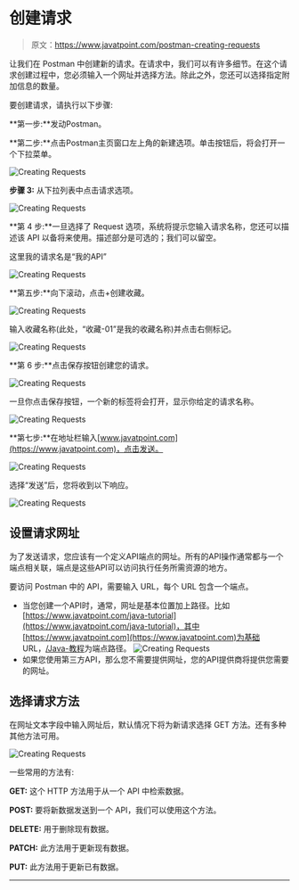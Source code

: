 # 创建请求

> 原文：<https://www.javatpoint.com/postman-creating-requests>

让我们在 Postman 中创建新的请求。在请求中，我们可以有许多细节。在这个请求创建过程中，您必须输入一个网址并选择方法。除此之外，您还可以选择指定附加信息的数量。

要创建请求，请执行以下步骤:

**第一步:**发动Postman。

**第二步:**点击Postman主页窗口左上角的新建选项。单击按钮后，将会打开一个下拉菜单。

![Creating Requests](img/a009faf110b1534ba67f34ec28c8224b.png)

**步骤 3:** 从下拉列表中点击请求选项。

![Creating Requests](img/179ddb666107692a9c961e4bf7f9555b.png)

**第 4 步:**一旦选择了 Request 选项，系统将提示您输入请求名称，您还可以描述该 API 以备将来使用。描述部分是可选的；我们可以留空。

这里我的请求名是“我的API”

![Creating Requests](img/c676f76100f19bdf57e9a4de2bea735a.png)

**第五步:**向下滚动，点击+创建收藏。

![Creating Requests](img/7b85c306accfe41da4eddcfef0d9565c.png)

输入收藏名称(此处，“收藏-01”是我的收藏名称)并点击右侧标记。

![Creating Requests](img/191dc6be4fd820bad1a2dba148726100.png)

**第 6 步:**点击保存按钮创建您的请求。

![Creating Requests](img/f3571ea23d340c9b5fab4d2436ae2266.png)

一旦你点击保存按钮，一个新的标签将会打开，显示你给定的请求名称。

![Creating Requests](img/183cd2955916c1d60c051b7134b6783d.png)

**第七步:**在地址栏输入[www.javatpoint.com](https://www.javatpoint.com)，点击发送。

![Creating Requests](img/f55b85443193afc0aa8492579428c99e.png)

选择“发送”后，您将收到以下响应。

![Creating Requests](img/9236d876c4583ab0fe4c6174493e8ce8.png)

## 设置请求网址

为了发送请求，您应该有一个定义API端点的网址。所有的API操作通常都与一个端点相关联，端点是这些API可以访问执行任务所需资源的地方。

要访问 Postman 中的 API，需要输入 URL，每个 URL 包含一个端点。

*   当您创建一个API时，通常，网址是基本位置加上路径。比如[https://www.javatpoint.com/java-tutorial](https://www.javatpoint.com/java-tutorial)，其中[https://www.javatpoint.com](https://www.javatpoint.com)为基础 URL，[/Java-教程](https://www.javatpoint.com/java-tutorial)为端点路径。
    ![Creating Requests](img/32571a2e0b2adb4ca4196a047a61ea87.png)
*   如果您使用第三方API，那么您不需要提供网址，您的API提供商将提供您需要的网址。

## 选择请求方法

在网址文本字段中输入网址后，默认情况下将为新请求选择 GET 方法。还有多种其他方法可用。

![Creating Requests](img/132f7efeb6ea3f0242d25a469450d31b.png)

一些常用的方法有:

**GET:** 这个 HTTP 方法用于从一个 API 中检索数据。

**POST:** 要将新数据发送到一个 API，我们可以使用这个方法。

**DELETE:** 用于删除现有数据。

**PATCH:** 此方法用于更新现有数据。

**PUT:** 此方法用于更新已有数据。

* * *
